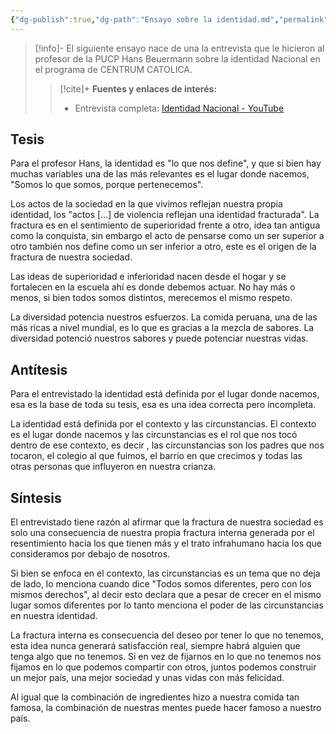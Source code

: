 ```yaml
---
{"dg-publish":true,"dg-path":"Ensayo sobre la identidad.md","permalink":"/ensayo-sobre-la-identidad/","created":"2024-07-14T13:27","updated":"2024-07-14T13:27"}
---
```



> [!info]-
> El siguiente ensayo nace de una la entrevista que le hicieron al profesor de la PUCP Hans Beuermann sobre la identidad Nacional en el programa de CENTRUM CATOLICA. 
>> [!cite]+ **Fuentes y enlaces de interés:**
>> - Entrevista completa: [Identidad Nacional - YouTube](https://youtu.be/TnMtILiR5Bk)

## Tesis
Para el profesor Hans, la identidad es "lo que nos define", y que si bien hay muchas variables una de las más relevantes es el lugar donde nacemos, "Somos lo que somos, porque pertenecemos".

Los actos de la sociedad en la que vivimos reflejan nuestra propia identidad, los "actos [...] de violencia reflejan una identidad fracturada". La fractura es en el sentimiento de superioridad frente a otro, idea tan antigua como la conquista, sin embargo el acto de pensarse como un ser superior a otro también nos define como un ser inferior a otro, este es el origen de la fractura de nuestra sociedad. 

Las ideas de superioridad e inferioridad nacen desde el hogar y se fortalecen en la escuela ahí es donde debemos actuar. No hay más o menos, si bien todos somos distintos, merecemos el mismo respeto. 

La diversidad potencia nuestros esfuerzos. La comida peruana, una de las más ricas a nivel mundial, es lo que es gracias a la mezcla de sabores. La diversidad potenció nuestros sabores y puede potenciar nuestras vidas.

## Antítesis 
Para el entrevistado la identidad está definida por el lugar donde nacemos, esa es la base de toda su tesis, esa es una idea correcta pero incompleta. 

La identidad está definida por el contexto y las circunstancias. El contexto es el lugar donde nacemos y las circunstancias es el rol que nos tocó dentro de ese contexto, es decir , las circunstancias son los padres que nos tocaron, el colegio al que fuimos, el barrio en que crecimos y todas las otras personas que influyeron en nuestra crianza. 

## Síntesis
El entrevistado tiene razón al afirmar que la fractura de nuestra sociedad es solo una consecuencia de nuestra propia fractura interna generada por el resentimiento hacia los que tienen más y el trato infrahumano hacia los que consideramos por debajo de nosotros. 

Si bien se enfoca en el contexto, las circunstancias es un tema que no deja de lado, lo menciona cuando dice "Todos somos diferentes, pero con los mismos derechos", al decir esto declara que a pesar de crecer en el mismo lugar somos diferentes por lo tanto menciona el poder de las circunstancias en nuestra identidad.

La fractura interna es consecuencia del deseo por tener lo que no tenemos, esta idea nunca generará satisfacción real, siempre habrá alguien que tenga algo que no tenemos. Si en vez de fijarnos en lo que no tenemos nos fijamos en lo que podemos compartir con otros, juntos podemos construir un mejor país, una mejor sociedad y unas vidas con más felicidad. 

Al igual que la combinación de ingredientes hizo a nuestra comida tan famosa, la combinación de nuestras mentes puede hacer famoso a nuestro país.